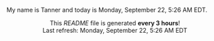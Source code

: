 My name is Tanner and today is Monday, September 22, 5:26 AM EDT.

<p align="center">This <i>README</i> file is generated <b>every 3 hours</b>!</br>Last refresh: Monday, September 22, 5:26 AM EDT<br /></p>
